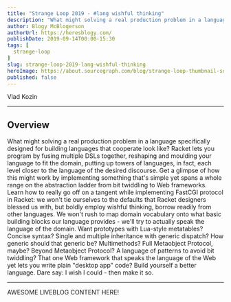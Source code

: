 ```yaml
---
title: "Strange Loop 2019 - #lang wishful thinking"
description: "What might solving a real production problem in a language specifically designed for building languages that cooperate look like? Racket lets you program by fusing multiple DSLs together, reshaping and moulding your language to fit the domain, putting up towers of languages, in fact, each level closer to the language of the desired discourse. Get a glimpse of how this might work by implementing something that's simple yet spans a whole range on the abstraction ladder from bit twiddling to Web frameworks. Learn how to really go off on a tangent while implementing FastCGI protocol in Racket: we won't tie ourselves to the defaults that Racket designers blessed us with, but boldly employ wishful thinking, borrow readily from other languages. We won't rush to map domain vocabulary onto what basic building blocks our language provides - we'll try to actually speak the language of the domain. Want prototypes with Lua-style metatables? Concise syntax? Single and multiple inheritance with generic dispatch? How generic should that generic be? Multimethods? Full Metaobject Protocol, maybe? Beyond Metaobject Protocol? A language of patterns to avoid bit twiddling? That one Web framework that speaks the language of the Web yet lets you write plain \"desktop app\" code? Build yourself a better language. Dare say: I wish I could - then make it so."
author: Blogy McBlogerson
authorUrl: https://heresblogy.com/
publishDate: 2019-09-14T00:00-15:30
tags: [
  strange-loop
]
slug: strange-loop-2019-lang-wishful-thinking
heroImage: https://about.sourcegraph.com/blog/strange-loop-thumbnail-square-v2.jpg
published: false
---
```


<div className="container p-0 liveblog-presenters">
  <div className="row m-0">
      <p className=" mr-12 m-0">
        <span className="liveblog-presenters__name">Vlad Kozin</span>
        <a href="https://twitter.com/zeRusski" target="_blank" title="Twitter"><i className="fa fa-twitter pr-2"></i></a>
        <a href="https://github.com/vkz" target="_blank" title="GitHub"><i className="fa fa-github pr-2"></i></a>
        <a href="http://fullmeta.me" target="_blank" title="Speaker's site"><i className="fa fa-globe pr-2"></i></a>
      </p>
  </div>
</div>

---

## Overview

What might solving a real production problem in a language specifically designed for building languages that cooperate look like? Racket lets you program by fusing multiple DSLs together, reshaping and moulding your language to fit the domain, putting up towers of languages, in fact, each level closer to the language of the desired discourse. Get a glimpse of how this might work by implementing something that's simple yet spans a whole range on the abstraction ladder from bit twiddling to Web frameworks. Learn how to really go off on a tangent while implementing FastCGI protocol in Racket: we won't tie ourselves to the defaults that Racket designers blessed us with, but boldly employ wishful thinking, borrow readily from other languages. We won't rush to map domain vocabulary onto what basic building blocks our language provides - we'll try to actually speak the language of the domain. Want prototypes with Lua-style metatables? Concise syntax? Single and multiple inheritance with generic dispatch? How generic should that generic be? Multimethods? Full Metaobject Protocol, maybe? Beyond Metaobject Protocol? A language of patterns to avoid bit twiddling? That one Web framework that speaks the language of the Web yet lets you write plain \"desktop app\" code? Build yourself a better language. Dare say: I wish I could - then make it so.

---

AWESOME LIVEBLOG CONTENT HERE!
